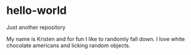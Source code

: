 # hello-world
Just another repository

My name is Kristen and for fun I like to randomly fall down.  I love white chocolate americans and licking random objects.

